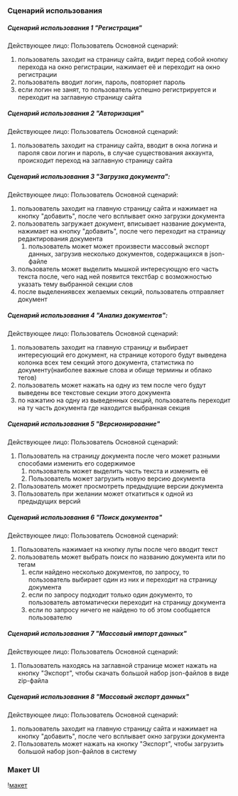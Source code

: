 ### Сценарий использования

##### Сценарий использования 1 "Регистрация"
Действующее лицо: Пользователь
Основной сценарий:
1) пользователь заходит на страницу сайта, видит перед собой кнопку перехода на окно регистрации, нажимает её и переходит на окно регистрации
2) пользователь вводит логин, пароль, повторяет пароль
3) если логин не занят, то пользователь успешно регистрируется и переходит на заглавную страницу сайта

##### Сценарий использования 2 "Авторизация"
Действующее лицо: Пользователь
Основной сценарий:
1) пользователь заходит на страницу сайта, вводит в окна логина и пароля свои логин и пароль, в случае существования аккаунта, происходит переход на заглавную страницу сайта

##### Сценарий использования 3 "Загрузка документа":
Действующее лицо: Пользователь
Основной сценарий:
1) пользователь заходит на главную страницу сайта и нажимает на кнопку "добавить", после чего всплывает окно загрузки документа
2) пользователь загружает документ, вписывает название документа, нажимает на кнопку "добавить", после чего переходит на страницу редактирования документа
   1)  пользователь может может произвести массовый экспорт данных, загрузив несколько документов, содержащихся в json-файле
3) пользователь может выделить мышкой интересующую его часть текста после, чего над ней появится текстбар с возможностью указать тему выбранной секции слов
4) после выделениявсех желаемых секций, пользователь отправляет документ

##### Сценарий использования 4 "Анализ документов":
Действующее лицо: Пользователь
Основной сценарий:
1) пользователь заходит на главную страницу и выбирает интересующий его документ, на странице которого будут выведена колонка всех тем секций этого документа, статистика по документу(наиболее важные слова и обище термины и облако тегов)
2) пользователь может нажать на одну из тем после чего будут выведены все текстовые секции этого документа
3) по нажатию на одну из выведенных секций, пользователь переходит на ту часть документа где находится выбранная секция

##### Сценарий использования 5 "Версионирование"

Действующее лицо: Пользователь 
Основной сценарий:
1) Пользователь на страницу документа после чего может разными способами изменить его содержимое
   1)  пользователь может выделить часть текста и изменить её
   2)  Пользователь может загрузить новую версию документа
2) Пользователь может просмотреть предыдущие версии документа
3) Пользователь при желании может откатиться к одной из предыдущих версий

##### Сценарий использования 6 "Поиск документов"
Действующее лицо: Пользователь 
Основной сценарий:
1) Пользователь нажимает на кнопку лупы после чего вводит текст
2) пользователь может выбрать поиск по названию документа или по тегам
    1) если найдено несколько документов, по запросу, то пользователь выбирает один из них и переходит на страницу документа
    2) если по запросу подходит только один документо, то пользователь автоматически переходит на страницу документа
    3) если по запросу ничего не найдено то об этом сообщается пользователю


##### Сценарий использования 7 "Массовый импорт данных"
Действующее лицо: Пользователь 
Основной сценарий:
1) Пользователь находясь на заглавной странице может нажать на кнопку "Экспорт", чтобы скачать большой набор json-файлов в виде zip-файла

##### Сценарий использования 8 "Массовый экспорт данных"
Действующее лицо: Пользователь 
Основной сценарий:
1) пользователь заходит на главную страницу сайта и нажимает на кнопку "добавить", после чего всплывает окно загрузки документа
2) Пользователь может нажать на кнопку "Экспорт", чтобы загрузить большой набор json-файлов в систему

### Макет UI

\![макет](https://github.com/moevm/nosql2h24-docs/blob/main/assets/Screenshot_2.png)